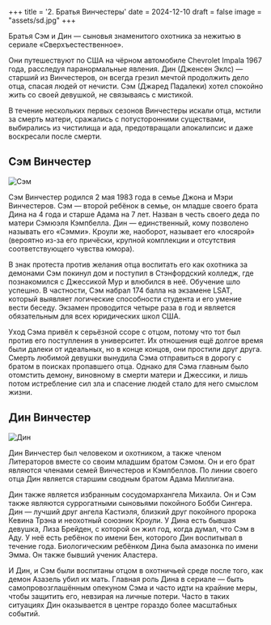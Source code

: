 +++
title = '2. Братья Винчестеры'
date = 2024-12-10
draft = false
image = "assets/sd.jpg"
+++

Братья Сэм и Дин — сыновья знаменитого охотника за нежитью в сериале «Сверхъестественное».

Они путешествуют по США на чёрном автомобиле Chevrolet Impala 1967 года, расследуя паранормальные явления. Дин (Дженсен Эклс) — старший из Винчестеров, он всегда грезил мечтой продолжить дело отца, спасая людей от нечисти. Сэм (Джаред Падалеки) хотел спокойно жить со своей девушкой, не связываясь с мистикой.

В течение нескольких первых сезонов Винчестеры искали отца, мстили за смерть матери, сражались с потусторонними существами, выбирались из чистилища и ада, предотвращали апокалипсис и даже воскресали после смерти.

## Сэм Винчестер

![Сэм](https://i.pinimg.com/736x/90/68/10/906810f725d4225cec4f54e306512cf7.jpg)

Сэм Винчестер родился 2 мая 1983 года в семье Джона и Мэри Винчестеров. Сэм — второй ребёнок в семье, он младше своего брата Дина на 4 года и старше Адама на 7 лет. Назван в честь своего деда по матери Сэмюэля Кэмпбелла. Дин — единственный, кому позволено называть его «Сэмми». Кроули же, наоборот, называет его «лосярой» (вероятно из-за его причёски, крупной комплекции и отсутствия соответствующего чувства юмора).

В знак протеста против желания отца воспитать его как охотника за демонами Сэм покинул дом и поступил в Стэнфордский колледж, где познакомился с Джессикой Мур и влюбился в неё. Обучение шло успешно. В частности, Сэм набрал 174 балла на экзамене LSAT, который выявляет логические способности студента и его умение вести беседу. Экзамен проводится четыре раза в год и является обязательным для всех юридических школ США.

Уход Сэма привёл к серьёзной ссоре с отцом, потому что тот был против его поступления в университет. Их отношения ещё долгое время были далеки от идеальных, но в конце концов, они простили друг друга. Смерть любимой девушки вынудила Сэма отправиться в дорогу с братом в поисках пропавшего отца. Однако для Сэма главным было отомстить демону, виновному в смерти матери и Джессики, и лишь потом истребление сил зла и спасение людей стало для него смыслом жизни.

## Дин Винчестер

![Дин](https://sun9-12.userapi.com/impg/9ITfJE-_vP4HzG9dazmsTiBWb92qAK5fx8jx-Q/DnpQ_BvJIfA.jpg?size=600x600&quality=96&sign=a90b06ccdc7cec46724ad9f5907db598&c_uniq_tag=r_hrQ3Gu8ZMPzwqE9UcelzHIksFJqj16K8LAtxgkzag&type=album)

Дин Винчестер был человеком и охотником, а также членом Литераторов вместе со своим младшим братом Сэмом. Он и его брат являются членами семей Винчестеров и Кэмпбеллов. По линии своего отца Дин является старшим сводным братом Адама Миллигана.

Дин также является избранным сосудомархангела Михаила. Он и Сэм также являются суррогатными сыновьями покойного Бобби Сингера. Дин — лучший друг ангела Кастиэля, близкий друг покойного пророка Кевина Трэна и неохотный союзник Кроули. У Дина есть бывшая девушка, Лиза Брейден,  с которой он жил год, когда думал, что Сэм в Аду. У неё есть ребёнок по имени Бен, которого Дин воспитывал в течение года. Биологическим ребёнком Дина была амазонка по имени Эмма. Он также бывший ученик Аластера.

И Дин, и Сэм были воспитаны отцом в охотничьей среде после того, как демон Азазель убил их мать. Главная роль Дина в сериале — быть самопровозглашённым опекуном Сэма и часто идти на крайние меры, чтобы защитить его, невзирая на личные потери. Часто в таких ситуациях Дин оказывается в центре гораздо более масштабных событий.